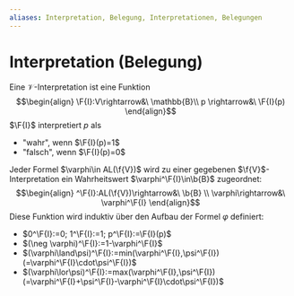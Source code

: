 ```yaml
---
aliases: Interpretation, Belegung, Interpretationen, Belegungen
---
```

$\newcommand{\f}[1]{\mathcal{#1}}\newcommand{\F}[1]{\mathfrak{#1}}\newcommand{\b}[1]{\mathbb{#1}}$
# Interpretation (Belegung) 
Eine $\mathcal{V}$-Interpretation ist eine Funktion
$$\begin{align}
	\F{I}:V\rightarrow&\ \mathbb{B}\\ 
	p \rightarrow&\ \F{I}(p)
\end{align}$$
$\F{I}$ interpretiert $p$ als
- "wahr", wenn $\F{I}(p)=1$
- "falsch", wenn $\F{I}(p)=0$

Jeder Formel $\varphi\in AL(\f{V})$ wird zu einer gegebenen $\f{V}$-Interpretation ein Wahrheitswert $\varphi^\F{I}\in\b{B}$ zugeordnet:
$$\begin{align}
^\F{I}:AL(\f{V})\rightarrow&\ \b{B} \\
\varphi\rightarrow&\ \varphi^\F{I}
\end{align}$$
Diese Funktion wird induktiv über den Aufbau der Formel $\varphi$ definiert:
- $0^\F{I}:=0; 1^\F{I}:=1; p^\F{I}:=\F{I}(p)$
- $(\neg \varphi)^\F{I}:=1-\varphi^\F{I}$
- $(\varphi\land\psi)^\F{I}:=min(\varphi^\F{I},\psi^\F{I}) (=\varphi^\F{I}\cdot\psi^\F{I})$
- $(\varphi\lor\psi)^\F{I}:=max(\varphi^\F{I},\psi^\F{I})(=\varphi^\F{I}+\psi^\F{I}-\varphi^\F{I}\cdot\psi^\F{I})$
